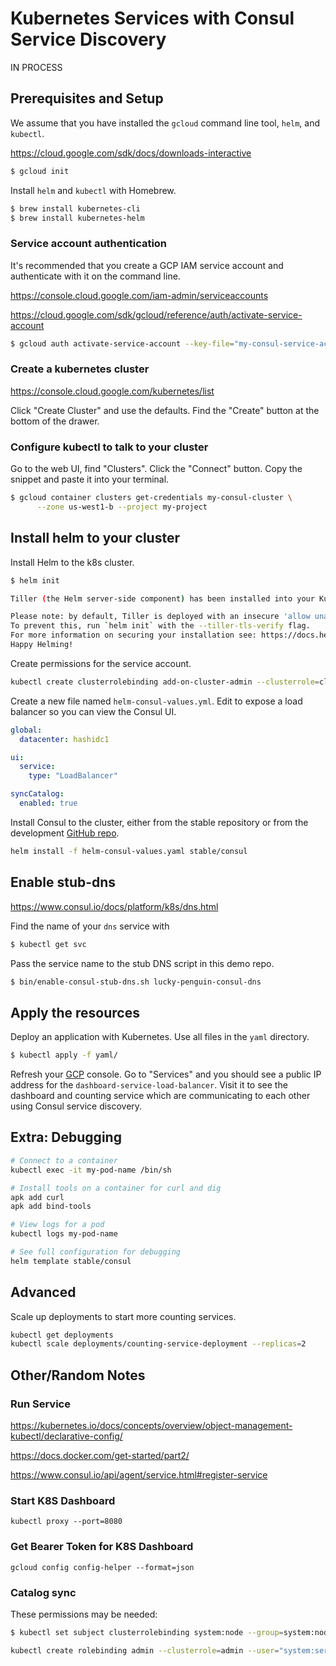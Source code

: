 # Kubernetes Services with Consul Service Discovery

IN PROCESS

## Prerequisites and Setup

We assume that you have installed the `gcloud` command line tool, `helm`, and `kubectl`.

https://cloud.google.com/sdk/docs/downloads-interactive

```sh
$ gcloud init
```

Install `helm` and `kubectl` with Homebrew.

```sh
$ brew install kubernetes-cli
$ brew install kubernetes-helm
```

### Service account authentication

It's recommended that you create a GCP IAM service account and authenticate with it on the command line.

https://console.cloud.google.com/iam-admin/serviceaccounts

https://cloud.google.com/sdk/gcloud/reference/auth/activate-service-account

```sh
$ gcloud auth activate-service-account --key-file="my-consul-service-account.json"
```

### Create a kubernetes cluster

https://console.cloud.google.com/kubernetes/list

Click "Create Cluster" and use the defaults. Find the "Create" button at the bottom of the drawer.

### Configure kubectl to talk to your cluster

Go to the web UI, find "Clusters". Click the "Connect" button. Copy the snippet and paste it into your terminal.

```sh
$ gcloud container clusters get-credentials my-consul-cluster \
      --zone us-west1-b --project my-project
```

## Install helm to your cluster

Install Helm to the k8s cluster.

```sh
$ helm init

Tiller (the Helm server-side component) has been installed into your Kubernetes Cluster.

Please note: by default, Tiller is deployed with an insecure 'allow unauthenticated users' policy.
To prevent this, run `helm init` with the --tiller-tls-verify flag.
For more information on securing your installation see: https://docs.helm.sh/using_helm/#securing-your-helm-installation
Happy Helming!
```

Create permissions for the service account.

```sh
kubectl create clusterrolebinding add-on-cluster-admin --clusterrole=cluster-admin --serviceaccount=kube-system:default
```

Create a new file named `helm-consul-values.yml`. Edit to expose a load balancer so you can view the Consul UI.

```yaml
global:
  datacenter: hashidc1

ui:
  service:
    type: "LoadBalancer"

syncCatalog:
  enabled: true
```

Install Consul to the cluster, either from the stable repository or from the development [GitHub repo](https://github.com/hashicorp/consul-helm).

```sh
helm install -f helm-consul-values.yaml stable/consul
```

## Enable stub-dns

https://www.consul.io/docs/platform/k8s/dns.html

Find the name of your `dns` service with

```sh
$ kubectl get svc
```

Pass the service name to the stub DNS script in this demo repo.

```sh
$ bin/enable-consul-stub-dns.sh lucky-penguin-consul-dns
```

## Apply the resources

Deploy an application with Kubernetes. Use all files in the `yaml` directory.

```sh
$ kubectl apply -f yaml/
```

Refresh your [GCP](https://console.cloud.google.com/kubernetes) console. Go to "Services" and you should see a public IP address for the `dashboard-service-load-balancer`. Visit it to see the dashboard and counting service which are communicating to each other using Consul service discovery.

## Extra: Debugging

```sh
# Connect to a container
kubectl exec -it my-pod-name /bin/sh

# Install tools on a container for curl and dig
apk add curl
apk add bind-tools

# View logs for a pod
kubectl logs my-pod-name

# See full configuration for debugging
helm template stable/consul
```

## Advanced

Scale up deployments to start more counting services.

```sh
kubectl get deployments
kubectl scale deployments/counting-service-deployment --replicas=2
```

## Other/Random Notes

### Run Service

https://kubernetes.io/docs/concepts/overview/object-management-kubectl/declarative-config/

https://docs.docker.com/get-started/part2/

https://www.consul.io/api/agent/service.html#register-service

### Start K8S Dashboard

    kubectl proxy --port=8080

### Get Bearer Token for K8S Dashboard

    gcloud config config-helper --format=json

### Catalog sync

These permissions may be needed:

```sh
$ kubectl set subject clusterrolebinding system:node --group=system:nodes

kubectl create rolebinding admin --clusterrole=admin --user="system:serviceaccount:default:default" --namespace=default
```
